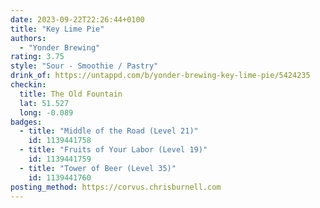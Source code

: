 ```yaml
---
date: 2023-09-22T22:26:44+0100
title: "Key Lime Pie"
authors:
  - "Yonder Brewing"
rating: 3.75
style: "Sour - Smoothie / Pastry"
drink_of: https://untappd.com/b/yonder-brewing-key-lime-pie/5424235
checkin:
  title: The Old Fountain
  lat: 51.527
  long: -0.089
badges:
  - title: "Middle of the Road (Level 21)"
    id: 1139441758
  - title: "Fruits of Your Labor (Level 19)"
    id: 1139441759
  - title: "Tower of Beer (Level 35)"
    id: 1139441760
posting_method: https://corvus.chrisburnell.com
---
```

